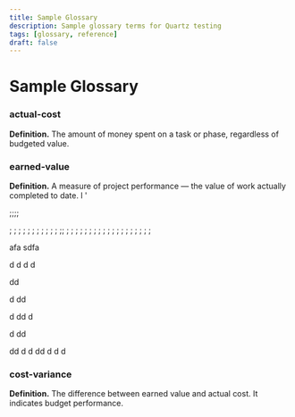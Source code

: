 ```yaml
---
title: Sample Glossary
description: Sample glossary terms for Quartz testing
tags: [glossary, reference]
draft: false
---
```


# Sample Glossary

### actual-cost
**Definition.** The amount of money spent on a task or phase, regardless of budgeted value.

### earned-value
**Definition.** A measure of project performance — the value of work actually completed to date.
l
'






;;;;

;
;
;
;
;
;
;
;
;
;
;
;;
;
;
;
;
;
;
;
;
;
;
;
;
;
;
;
;
;
;
;

afa
sdfa

d
d
d
d

dd

d
dd

d
dd
d

d
dd

dd
d
d
dd
d
d
d

### cost-variance
**Definition.** The difference between earned value and actual cost. It indicates budget performance.

